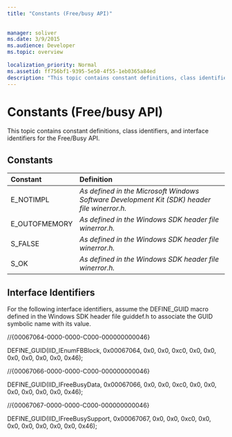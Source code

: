 ```yaml
---
title: "Constants (Free/busy API)"
 
 
manager: soliver
ms.date: 3/9/2015
ms.audience: Developer
ms.topic: overview
 
localization_priority: Normal
ms.assetid: ff756bf1-9395-5e50-4f55-1eb0365a84ed
description: "This topic contains constant definitions, class identifiers, and interface identifiers for the Free/Busy API."
---
```


# Constants (Free/busy API)

This topic contains constant definitions, class identifiers, and interface identifiers for the Free/Busy API.
  
## Constants

|**Constant**|**Definition**|
|:-----|:-----|
|E_NOTIMPL  <br/> | *As defined in the Microsoft Windows Software Development Kit (SDK) header file winerror.h.*  <br/> |
|E_OUTOFMEMORY  <br/> | *As defined in the Windows SDK header file winerror.h.*  <br/> |
|S_FALSE  <br/> | *As defined in the Windows SDK header file winerror.h.*  <br/> |
|S_OK  <br/> | *As defined in the Windows SDK header file winerror.h.*  <br/> |
   
## Interface Identifiers

For the following interface identifiers, assume the DEFINE_GUID macro defined in the Windows SDK header file guiddef.h to associate the GUID symbolic name with its value.
  
//{00067064-0000-0000-C000-000000000046}
  
DEFINE_GUID(IID_IEnumFBBlock, 0x00067064, 0x0, 0x0, 0xc0, 0x0, 0x0, 0x0, 0x0, 0x0, 0x0, 0x46);
  
//{00067066-0000-0000-C000-000000000046}
  
DEFINE_GUID(IID_IFreeBusyData, 0x00067066, 0x0, 0x0, 0xc0, 0x0, 0x0, 0x0, 0x0, 0x0, 0x0, 0x46);
  
//{00067067-0000-0000-C000-000000000046}
  
DEFINE_GUID(IID_IFreeBusySupport, 0x00067067, 0x0, 0x0, 0xc0, 0x0, 0x0, 0x0, 0x0, 0x0, 0x0, 0x46);
  

